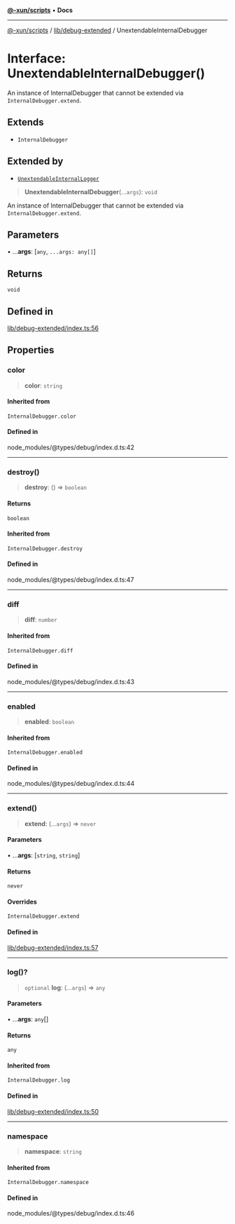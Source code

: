 [**@-xun/scripts**](../../../README.md) • **Docs**

***

[@-xun/scripts](../../../README.md) / [lib/debug-extended](../README.md) / UnextendableInternalDebugger

# Interface: UnextendableInternalDebugger()

An instance of InternalDebugger that cannot be extended via
`InternalDebugger.extend`.

## Extends

- `InternalDebugger`

## Extended by

- [`UnextendableInternalLogger`](../../rejoinder/interfaces/UnextendableInternalLogger.md)

> **UnextendableInternalDebugger**(...`args`): `void`

An instance of InternalDebugger that cannot be extended via
`InternalDebugger.extend`.

## Parameters

• ...**args**: [`any`, `...args: any[]`]

## Returns

`void`

## Defined in

[lib/debug-extended/index.ts:56](https://github.com/Xunnamius/xscripts/blob/57333eb95500d47b37fb5be30901f27ce55d7211/lib/debug-extended/index.ts#L56)

## Properties

### color

> **color**: `string`

#### Inherited from

`InternalDebugger.color`

#### Defined in

node\_modules/@types/debug/index.d.ts:42

***

### destroy()

> **destroy**: () => `boolean`

#### Returns

`boolean`

#### Inherited from

`InternalDebugger.destroy`

#### Defined in

node\_modules/@types/debug/index.d.ts:47

***

### diff

> **diff**: `number`

#### Inherited from

`InternalDebugger.diff`

#### Defined in

node\_modules/@types/debug/index.d.ts:43

***

### enabled

> **enabled**: `boolean`

#### Inherited from

`InternalDebugger.enabled`

#### Defined in

node\_modules/@types/debug/index.d.ts:44

***

### extend()

> **extend**: (...`args`) => `never`

#### Parameters

• ...**args**: [`string`, `string`]

#### Returns

`never`

#### Overrides

`InternalDebugger.extend`

#### Defined in

[lib/debug-extended/index.ts:57](https://github.com/Xunnamius/xscripts/blob/57333eb95500d47b37fb5be30901f27ce55d7211/lib/debug-extended/index.ts#L57)

***

### log()?

> `optional` **log**: (...`args`) => `any`

#### Parameters

• ...**args**: `any`[]

#### Returns

`any`

#### Inherited from

`InternalDebugger.log`

#### Defined in

[lib/debug-extended/index.ts:50](https://github.com/Xunnamius/xscripts/blob/57333eb95500d47b37fb5be30901f27ce55d7211/lib/debug-extended/index.ts#L50)

***

### namespace

> **namespace**: `string`

#### Inherited from

`InternalDebugger.namespace`

#### Defined in

node\_modules/@types/debug/index.d.ts:46
